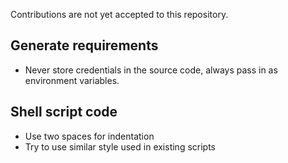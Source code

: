 Contributions are not yet accepted to this repository.

## Generate requirements

- Never store credentials in the source code, always pass in as environment variables.


## Shell script code

- Use two spaces for indentation
- Try to use similar style used in existing scripts
